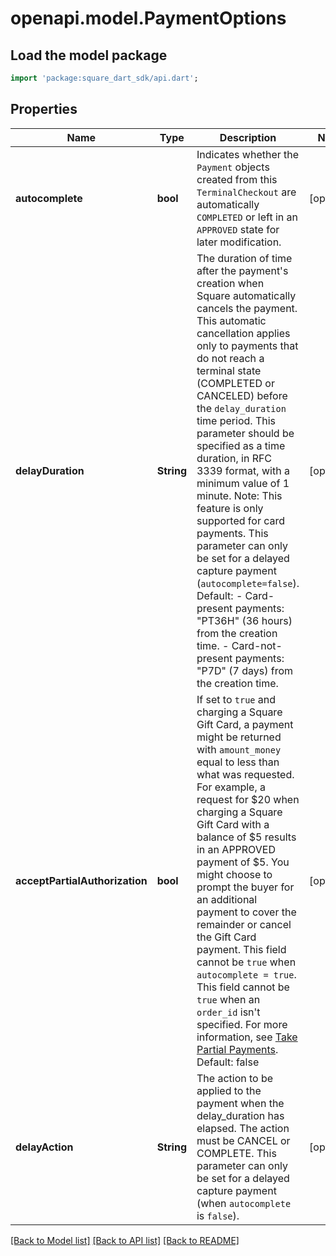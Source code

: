 # openapi.model.PaymentOptions

## Load the model package
```dart
import 'package:square_dart_sdk/api.dart';
```

## Properties
Name | Type | Description | Notes
------------ | ------------- | ------------- | -------------
**autocomplete** | **bool** | Indicates whether the `Payment` objects created from this `TerminalCheckout` are automatically `COMPLETED` or left in an `APPROVED` state for later modification. | [optional] 
**delayDuration** | **String** | The duration of time after the payment's creation when Square automatically cancels the payment. This automatic cancellation applies only to payments that do not reach a terminal state (COMPLETED or CANCELED) before the `delay_duration` time period.  This parameter should be specified as a time duration, in RFC 3339 format, with a minimum value of 1 minute.  Note: This feature is only supported for card payments. This parameter can only be set for a delayed capture payment (`autocomplete=false`). Default: - Card-present payments: \"PT36H\" (36 hours) from the creation time. - Card-not-present payments: \"P7D\" (7 days) from the creation time. | [optional] 
**acceptPartialAuthorization** | **bool** | If set to `true` and charging a Square Gift Card, a payment might be returned with `amount_money` equal to less than what was requested. For example, a request for $20 when charging a Square Gift Card with a balance of $5 results in an APPROVED payment of $5. You might choose to prompt the buyer for an additional payment to cover the remainder or cancel the Gift Card payment.  This field cannot be `true` when `autocomplete = true`. This field cannot be `true` when an `order_id` isn't specified.  For more information, see [Take Partial Payments](https://developer.squareup.com/docs/payments-api/take-payments/card-payments/partial-payments-with-gift-cards).  Default: false | [optional] 
**delayAction** | **String** | The action to be applied to the payment when the delay_duration has elapsed. The action must be CANCEL or COMPLETE.  This parameter can only be set for a delayed capture payment (when `autocomplete` is `false`). | [optional] 

[[Back to Model list]](../README.md#documentation-for-models) [[Back to API list]](../README.md#documentation-for-api-endpoints) [[Back to README]](../README.md)


